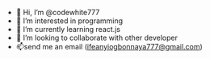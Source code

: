 - 👋 Hi, I’m @codewhite777
- 👀 I’m interested in programming
- 🌱 I’m currently learning react.js
- 💞️ I’m looking to collaborate with other developer
- 📫send me an email (ifeanyiogbonnaya777@gmail.com)

<!---
codewhite777/codewhite777 is a ✨ special ✨ repository because its `README.md` (this file) appears on your GitHub profile.
You can click the Preview link to take a look at your changes.
--->
